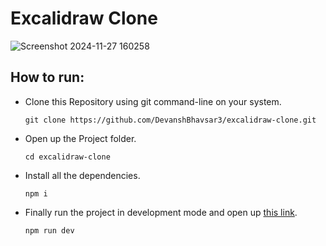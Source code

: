 # Excalidraw Clone

![Screenshot 2024-11-27 160258](https://github.com/user-attachments/assets/3a5b55ba-f131-4b02-8d90-49c46ab61f6d)

## How to run: 
- Clone this Repository using git command-line on your system.

      git clone https://github.com/DevanshBhavsar3/excalidraw-clone.git
  
- Open up the Project folder.
  
      cd excalidraw-clone

- Install all the dependencies.
  
      npm i

- Finally run the project in development mode and open up [this link](http:/localhost:5173).

      npm run dev
